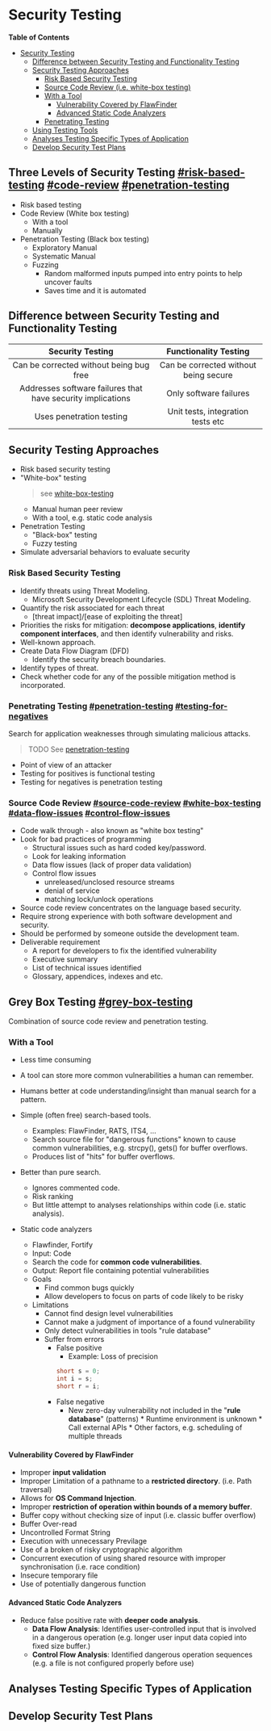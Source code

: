 # Security Testing

<!-- markdown-toc start - Don't edit this section. Run M-x markdown-toc-refresh-toc -->
**Table of Contents**

- [Security Testing](#security-testing)
    - [Difference between Security Testing and Functionality Testing](#difference-between-security-testing-and-functionality-testing)
    - [Security Testing Approaches](#security-testing-approaches)
        - [Risk Based Security Testing](#risk-based-security-testing)
        - [Source Code Review (i.e. white-box testing)](#source-code-review-ie-white-box-testing)
        - [With a Tool](#with-a-tool)
            - [Vulnerability Covered by FlawFinder](#vulnerability-covered-by-flawfinder)
            - [Advanced Static Code Analyzers](#advanced-static-code-analyzers)
        - [Penetrating Testing](#penetrating-testing)
    - [Using Testing Tools](#using-testing-tools)
    - [Analyses Testing Specific Types of Application](#analyses-testing-specific-types-of-application)
    - [Develop Security Test Plans](#develop-security-test-plans)

<!-- markdown-toc end -->


## Three Levels of Security Testing [#risk-based-testing]() [#code-review]() [#penetration-testing]()
* Risk based testing
* Code Review (White box testing)
  * With a tool
  * Manually
* Penetration Testing (Black box testing)
  * Exploratory Manual
  * Systematic Manual
  * Fuzzing
    * Random malformed inputs pumped into entry points to help uncover faults
    * Saves time and it is automated

## Difference between Security Testing and Functionality Testing
| Security Testing                                            | Functionality Testing                 |
|:-----------------------------------------------------------:|:-------------------------------------:|
| Can be corrected without being bug free                     | Can be corrected without being secure |
| Addresses software failures that have security implications | Only software failures                |
| Uses penetration testing                                    | Unit tests, integration tests etc     |


## Security Testing Approaches
* Risk based security testing
* "White-box" testing
    > see [white-box-testing](./coding-notes/cybersecurity/penetrationg-testing/white-box-testing/readme.md)
    * Manual human peer review
    * With a tool, e.g. static code analysis
* Penetration Testing
    * "Black-box" testing
    * Fuzzy testing
* Simulate adversarial behaviors to evaluate security

### Risk Based Security Testing
* Identify threats using Threat Modeling.
    * Microsoft Security Development Lifecycle (SDL) Threat Modeling.
* Quantify the risk associated for each threat 
    * [threat impact]/[ease of exploiting the threat]
* Priorities the risks for mitigation: **decompose applications**, **identify component interfaces**, and then identify vulnerability and risks.
* Well-known approach.
* Create Data Flow Diagram (DFD) 
    * Identify the security breach boundaries.
* Identify types of threat. 
* Check whether code for any of the possible mitigation method is incorporated.


### Penetrating Testing [#penetration-testing]() [#testing-for-negatives]()
Search for application weaknesses through simulating malicious attacks.
> TODO See [penetration-testing](./penetration-testing/readme.md)

* Point of view of an attacker
* Testing for positives is functional testing
* Testing for negatives is penetration testing

### Source Code Review [#source-code-review]() [#white-box-testing]() [#data-flow-issues]() [#control-flow-issues]()
* Code walk through - also known as "white box testing"
* Look for bad practices of programming
    * Structural issues such as hard coded key/password.
    * Look for leaking information
    * Data flow issues (lack of proper data validation)
    * Control flow issues 
        * unreleased/unclosed resource streams
        * denial of service
        * matching lock/unlock operations
* Source code review concentrates on the language based security.
* Require strong experience with both software development and security.
* Should be performed by someone outside the development team.
* Deliverable requirement
    * A report for developers to fix the identified vulnerability
    * Executive summary
    * List of technical issues identified
    * Glossary, appendices, indexes and etc.
    
## Grey Box Testing [#grey-box-testing]()
Combination of source code review and penetration testing.

### With a Tool
* Less time consuming
* A tool can store more common vulnerabilities a human can remember.
* Humans better at code understanding/insight than manual search for a pattern.
* Simple (often free) search-based tools.
    * Examples: FlawFinder, RATS, ITS4, ...
    * Search source file for "dangerous functions" known to cause common vulnerabilities, e.g. strcpy(), gets() for buffer overflows.
    * Produces list of "hits" for buffer overflows.
* Better than pure search.
    * Ignores commented code.
    * Risk ranking
    * But little attempt to analyses relationships within code (i.e. static analysis).

* Static code analyzers
  * Flawfinder, Fortify
  * Input: Code
  * Search the code for **common code vulnerabilities**.
  * Output: Report file containing potential vulnerabilities
  * Goals
    * Find common bugs quickly
    * Allow developers to focus on parts of code likely to be risky
  * Limitations
    * Cannot find design level vulnerabilities
    * Cannot make a judgment of importance of a found vulnerability
    * Only detect vulnerabilities in tools "rule database"
    * Suffer from errors
      * False positive
        * Example: Loss of precision
        ```c
        short s = 0;
        int i = s;
        short r = i;
        ```
      * False negative
        * New zero-day vulnerability not included in the "**rule database**" (patterns) * Runtime environment is unknown * Call external APIs * Other factors, e.g. scheduling of multiple threads

#### Vulnerability Covered by FlawFinder
* Improper **input validation**
* Improper Limitation of a pathname to a **restricted directory**. (i.e. Path traversal)
* Allows for **OS Command Injection**.
* Improper **restriction of operation within bounds of a memory buffer**.
* Buffer copy without checking size of input (i.e. classic buffer overflow)
* Buffer Over-read
* Uncontrolled Format String
* Execution with unnecessary Previlage
* Use of a broken of risky cryptographic algorithm
* Concurrent execution of using shared resource with improper synchronisation (i.e. race condition)
* Insecure temporary file
* Use of potentially dangerous function

#### Advanced Static Code Analyzers
* Reduce false positive rate with **deeper code analysis**.
  * **Data Flow Analysis**: Identifies user-controlled input that is involved in a dangerous operation (e.g. longer user input data copied into fixed size buffer.)
  * **Control Flow Analysis**: Identified dangerous operation sequences (e.g. a file is not configured properly before use)


## Analyses Testing Specific Types of Application

## Develop Security Test Plans
